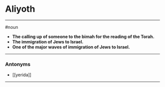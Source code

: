 # Aliyoth
---
#noun
- **The calling up of someone to the bimah for the reading of the Torah.**
- **The immigration of Jews to Israel.**
- **One of the major waves of immigration of Jews to Israel.**
---
### Antonyms
- [[yerida]]
---
